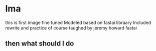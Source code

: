 # Ima
this is first image fine tuned Modeled based on fastai libraary
Included rewrite and practice of course taughed by jeremy howard fastai


## then what should I do 
